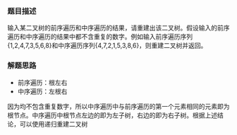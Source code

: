 ### 题目描述
输入某二叉树的前序遍历和中序遍历的结果，请重建出该二叉树。假设输入的前序遍历和中序遍历的结果中都不含重复的数字。例如输入前序遍历序列{1,2,4,7,3,5,6,8}和中序遍历序列{4,7,2,1,5,3,8,6}，则重建二叉树并返回。

### 解题思路
- 前序遍历：根左右
- 中序遍历：左根右

因为均不包含重复数字，所以中序遍历中与前序遍历的第一个元素相同的元素即为根节点。中序遍历中根节点左边的即为左子树，右边的即为右子树。根据上述结论，可以使用递归重建二叉树